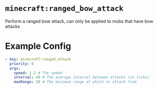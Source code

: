 # `minecraft:ranged_bow_attack`

Perform a ranged bow attack, can only be applied to mobs that have bow attacks

# Example Config
```yaml
- key: minecraft:ranged_attack
  priority: 0
  args:
    speed: 1.2 # The speed
    interval: 40 # The average interval between attacks (in ticks)
    maxRange: 30 # The maximum range at which to attack from
```